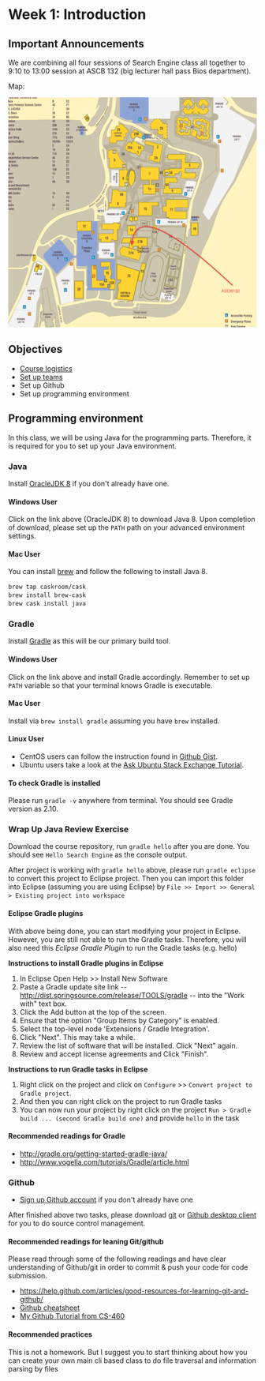 # Week 1: Introduction

## Important Announcements

We are combining all four sessions of Search Engine class all together to 9:10 to 13:00 session at
ASCB 132 (big lecturer hall pass Bios department).

Map:

![class map](class-map.png)

## Objectives

* [Course logistics](../Syllabus.md)
* [Set up teams](http://goo.gl/forms/5m8DoQySO5)
* Set up Github
* Set up programming environment

## Programming environment

In this class, we will be using Java for the programming parts. Therefore, it is required for you to set up your Java environment.

### Java

Install [OracleJDK 8](http://www.oracle.com/technetwork/java/javase/downloads/index.html) if you don't already have one.

#### Windows User

Click on the link above (OracleJDK 8) to download Java 8. Upon completion of
download, please set up the `PATH` path on your advanced environment settings.

#### Mac User

You can install [brew](http://brew.sh/) and follow the following to install Java 8.

```sh
brew tap caskroom/cask
brew install brew-cask
brew cask install java
```

### Gradle

Install [Gradle](https://gradle.org/) as this will be our primary build tool.

#### Windows User

Click on the link above and install Gradle accordingly. Remember to set up `PATH`
variable so that your terminal knows Gradle is executable.

#### Mac User

Install via `brew install gradle` assuming you have `brew` installed.

#### Linux User

* CentOS users can follow the instruction found in [Github Gist](https://gist.github.com/parzonka/9371885).  
* Ubuntu users take a look at the [Ask Ubuntu Stack Exchange Tutorial](https://askubuntu.com/questions/328178/gradle-in-ubuntu).

#### To check Gradle is installed

Please run `gradle -v` anywhere from terminal. You should see Gradle version as 2.10.

### Wrap Up Java Review Exercise

Download the course repository, run `gradle hello` after you are done. You should see
`Hello Search Engine` as the console output.

After project is working with `gradle hello` above, please run `gradle eclipse` to convert
this project to Eclipse project. Then you can import this folder into Eclipse
(assuming you are using Eclipse) by `File >> Import >> General > Existing project into workspace`

#### Eclipse Gradle plugins

With above being done, you can start modifying your project in Eclipse. However, you are
still not able to run the Gradle tasks. Therefore, you will also need this *Eclipse Gradle Plugin*
to run the Gradle tasks (e.g. hello)

**Instructions to install Gradle plugins in Eclipse**

1. In Eclipse Open Help >> Install New Software
2. Paste a Gradle update site link -- http://dist.springsource.com/release/TOOLS/gradle -- into the "Work with" text box.
3. Click the Add button at the top of the screen.
4. Ensure that the option "Group Items by Category" is enabled.
5. Select the top-level node 'Extensions / Gradle Integration'.
6. Click "Next". This may take a while.
7. Review the list of software that will be installed. Click "Next" again.
8. Review and accept license agreements and Click "Finish".

**Instructions to run Gradle tasks in Eclipse**

1. Right click on the project and click on `Configure` >> `Convert project to Gradle project`.
2. And then you can right click on the project to run Gradle tasks
3. You can now run your project by right click on the project `Run > Gradle build ... (second Gradle build one)` and provide `hello` in the task

#### Recommended readings for Gradle

* http://gradle.org/getting-started-gradle-java/
* http://www.vogella.com/tutorials/Gradle/article.html

### Github

* [Sign up Github account](https://github.com/) if you don't already have one

After finished above two tasks, please download [git](https://git-scm.com/) or
[Github desktop client](https://desktop.github.com/) for you to do source control management.

#### Recommended readings for leaning Git/github

Please read through some of the following readings and have clear understanding of
Github/git in order to commit & push your code for code submission.

* https://help.github.com/articles/good-resources-for-learning-git-and-github/
* [Github cheatsheet](https://education.github.com/git-cheat-sheet-education.pdf)
* [My Github Tutorial from CS-460](https://github.com/csula/cs460-fall-2015/blob/master/documents/misc/github-tutorial.md)

#### Recommended practices

This is not a homework. But I suggest you to start thinking about how you can create
your own main cli based class to do file traversal and information parsing by files
